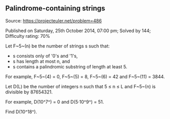 Palindrome-containing strings
-----------------------------

Source: https://projecteuler.net/problem=486

Published on Saturday, 25th October 2014, 07:00 pm; Solved by 144;
Difficulty rating: 70%

Let F~5~(n) be the number of strings s such that:

-   s consists only of '0's and '1's,
-   s has length at most n, and
-   s contains a palindromic substring of length at least 5.

For example, F~5~(4) = 0, F~5~(5) = 8, F~5~(6) = 42 and F~5~(11) = 3844.

Let D(L) be the number of integers n such that 5 ≤ n ≤ L and F~5~(n) is
divisible by 87654321.

For example, D(10^7^) = 0 and D(5·10^9^) = 51.

Find D(10^18^).
